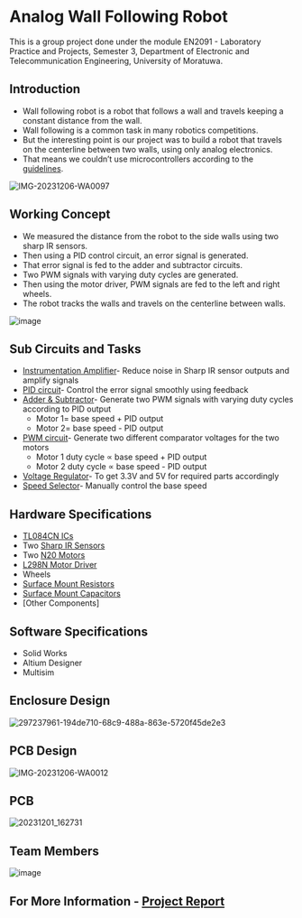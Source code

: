 # Analog Wall Following Robot
This is a group project done under the module EN2091 - Laboratory Practice and Projects, Semester 3, Department of Electronic and Telecommunication Engineering, University of Moratuwa. 

## Introduction

*  Wall following robot is a robot that follows a wall and travels keeping a constant distance from the wall. 
*  Wall following is a common task in many robotics competitions.
*  But the interesting point is our project was to build a robot that travels on the centerline between two walls, using only analog electronics.
*  That means we couldn’t use microcontrollers according to the [guidelines](https://github.com/LasithaAmarasinghe/Analog-Wall-Follow-Robot/blob/main/Project_Guidelines.pdf).

![IMG-20231206-WA0097](https://github.com/LasithaAmarasinghe/Analog-Wall-Follow-Robot/assets/106037441/241e426e-1c0c-4cf3-a58a-3e9705a20f41)

## Working Concept

*  We measured the distance from the robot to the side walls using two sharp IR sensors. 
*  Then using a PID control circuit, an error signal is generated.
*  That error signal is fed to the adder and subtractor circuits.
*  Two PWM signals with varying duty cycles are generated.
*  Then using the motor driver, PWM signals are fed to the left and right wheels. 
*  The robot tracks the walls and travels on the centerline between walls.

![image](https://github.com/LasithaAmarasinghe/Analog-Wall-Follow-Robot/assets/106037441/68c7d26a-6e3c-42f4-9463-8e1196b14ca5)

## Sub Circuits and Tasks

* [Instrumentation Amplifier](https://github.com/LasithaAmarasinghe/Analog-Wall-Follow-Robot/blob/main/Circuits/Instrumentation%20Amplifier.jpg)- Reduce noise in Sharp IR sensor outputs and amplify signals
* [PID circuit](https://github.com/LasithaAmarasinghe/Analog-Wall-Follow-Robot/blob/main/Circuits/PID.jpg)- Control the error signal smoothly using feedback
* [Adder & Subtractor](https://github.com/LasithaAmarasinghe/Analog-Wall-Follow-Robot/blob/main/Circuits/Adder%20%26%20Substractor.jpg)- Generate two PWM signals with varying duty cycles according to PID output
	* Motor 1= base speed + PID output
	* Motor 2= base speed - PID output
* [PWM circuit](https://github.com/LasithaAmarasinghe/Analog-Wall-Follow-Robot/blob/main/Circuits/PWM.jpg)- Generate two different comparator voltages for the two motors
	* Motor 1 duty cycle ∝ base speed + PID output
	* Motor 2 duty cycle ∝ base speed - PID output
* [Voltage Regulator](https://github.com/LasithaAmarasinghe/Analog-Wall-Follow-Robot/blob/main/Circuits/Voltage%20Regulator.png)- To get 3.3V and 5V for required parts accordingly
* [Speed Selector](https://github.com/LasithaAmarasinghe/Analog-Wall-Follow-Robot/blob/main/Circuits/Speed%20Selector.png)- Manually control the base speed

## Hardware Specifications

* [TL084CN ICs](https://github.com/LasithaAmarasinghe/Analog-Wall-Follow-Robot/blob/main/data%20sheets/TL084CN_GeneralPurposeAmplifier.pdf)
* Two [Sharp IR Sensors](https://github.com/LasithaAmarasinghe/Analog-Wall-Follow-Robot/blob/main/data%20sheets/Sharp%20IR%20Sensor.pdf) 
* Two [N20 Motors](https://github.com/LasithaAmarasinghe/Analog-Wall-Follow-Robot/blob/main/data%20sheets/GA12-N20%20Motor.pdf)
* [L298N Motor Driver](https://github.com/LasithaAmarasinghe/Analog-Wall-Follow-Robot/blob/main/data%20sheets/L298%20Motor%20Driver.PDF)
* Wheels
* [Surface Mount Resistors](https://github.com/LasithaAmarasinghe/Analog-Wall-Follow-Robot/blob/main/Components/resistors.png)
* [Surface Mount Capacitors](https://github.com/LasithaAmarasinghe/Analog-Wall-Follow-Robot/blob/main/Components/capacitors.png)
* [Other Components]

## Software Specifications

* Solid Works
* Altium Designer
* Multisim

## Enclosure Design

![297237961-194de710-68c9-488a-863e-5720f45de2e3](https://github.com/LasithaAmarasinghe/Analog-Wall-Follow-Robot/assets/106037441/2d6a547f-fbf7-422a-8413-5abb84247a53)

## PCB Design

![IMG-20231206-WA0012](https://github.com/LasithaAmarasinghe/Analog-Wall-Follow-Robot/assets/106037441/a627905f-60ce-4cc6-8d41-3c2be5a326dd)

## PCB

![20231201_162731](https://github.com/LasithaAmarasinghe/Analog-Wall-Follow-Robot/assets/106037441/6fb28673-3319-4657-9a23-ef2d5f0c3bc5)

## Team Members

![image](https://github.com/LasithaAmarasinghe/Analog-Wall-Follow-Robot/assets/106037441/2d9a9b91-cac6-405b-b309-e2aa63132ca0)

## For More Information - [Project Report](https://github.com/LasithaAmarasinghe/Analog-Wall-Follow-Robot/blob/main/Project_Report.pdf)
